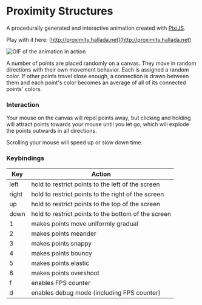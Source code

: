 # Proximity Structures

A procedurally generated and interactive animation created with
[PixiJS](http://www.pixijs.com/).

Play with it here: [http://proximity.hallada.net](http://proximity.hallada.net)

![GIF of the animation in action](/img/proximity-structures.gif)

A number of points are placed randomly on a canvas. They move in random
directions with their own movement behavior. Each is assigned a random color. If
other points travel close enough, a connection is drawn between them and each
point's color becomes an average of all of its connected points' colors.

### Interaction

Your mouse on the canvas will repel points away, but clicking and holding will
attract points towards your mouse until you let go, which will explode the
points outwards in all directions.

Scrolling your mouse will speed up or slow down time.

### Keybindings

| Key   | Action                                              |
| ----- | --------------------------------------------------- |
| left  | hold to restrict points to the left of the screen   |
| right | hold to restrict points to the right of the screen  |
| up    | hold to restrict points to the top of the screen    |
| down  | hold to restrict points to the bottom of the screen |
| 1     | makes points move uniformly gradual                 |
| 2     | makes points meander                                |
| 3     | makes points snappy                                 |
| 4     | makes points bouncy                                 |
| 5     | makes points elastic                                |
| 6     | makes points overshoot                              |
| f     | enables FPS counter                                 |
| d     | enables debug mode (including FPS counter)          |
